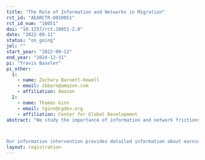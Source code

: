 ```yaml
---
title: "The Role of Information and Networks in Migration"
rct_id: "AEARCTR-0010051"
rct_id_num: "10051"
doi: "10.1257/rct.10051-2.0"
date: "2022-09-11"
status: "on_going"
jel: ""
start_year: "2022-09-12"
end_year: "2024-12-31"
pi: "Travis Baseler"
pi_other:
  1:
    - name: Zachary Barnett-Howell
    - email: zbbarn@amazon.com
    - affiliation: Amazon
  2:
    - name: Thomas Ginn
    - email: tginn@cgdev.org
    - affiliation: Center for Global Development
abstract: "We study the importance of information and network frictions facing potential rural-urban migrants in Kenya using a cluster-randomized trial with a representative set of households across 5 Kenyan counties. Pre-experimental work shows that rural workers' beliefs about income in the largest Kenyan city, Nairobi, are severely downward biased on average, and that many potential migrants have limited or no social connections in Nairobi. Given the importance of social networks in forming beliefs, assisting with job search, and providing localized information, it is possible that limited information and weak networks act as a barrier to migration. 

Our information intervention provides detailed information about earnings in Nairobi. Our ``group'' and ``guide'' interventions supplement this information by attempting to leverage origin and destination social networks, respectively, to facilitate migration. Our ``group'' intervention presents the same information in a group setting, and encourages villagers to share information with each other about Nairobi, discuss their plans to migrate in the future, and potentially coordinate their trips. Our ``guide'' intervention pairs prospective migrants with established local residents in Nairobi, who talk with them over the phone or in person to share information about the city. In some villages receiving information about Nairobi, we survey both treated and untreated households, allowing us to study the determinants of information diffusion through social networks."
layout: registration
---
```


